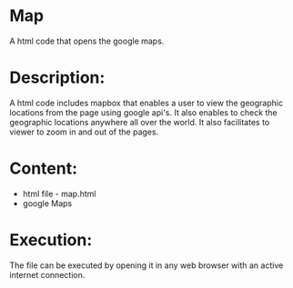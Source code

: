 # Map
A html code that opens the google maps.

# Description:
A html code includes mapbox that enables a user to view the geographic locations from the page using google api's.
It also enables to check the geographic locations anywhere all over the world. 
It also facilitates to viewer to zoom in and out of the pages.

# Content:
* html file - map.html
* google Maps
 
# Execution:
The file can be executed by opening it in any web browser with an active internet connection.
